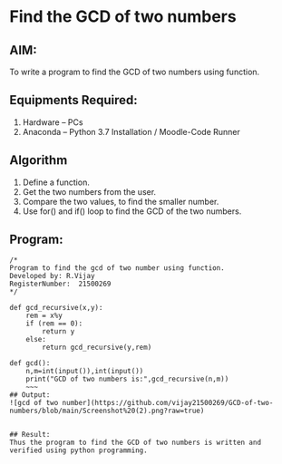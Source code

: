 # Find the GCD of two numbers

## AIM:
To write a program to find the GCD of two numbers using function.

## Equipments Required:
1. Hardware – PCs
2. Anaconda – Python 3.7 Installation / Moodle-Code Runner

## Algorithm
1. Define a function.
2. Get the two numbers from the user.
3. Compare the two values, to find the smaller number.
4. Use for() and if() loop to find the GCD of the two numbers.

## Program:
```
/*
Program to find the gcd of two number using function.
Developed by: R.Vijay
RegisterNumber:  21500269
*/
```
~~~
def gcd_recursive(x,y):
    rem = x%y
    if (rem == 0):
        return y
    else:
        return gcd_recursive(y,rem)
    
def gcd():
    n,m=int(input()),int(input())
    print("GCD of two numbers is:",gcd_recursive(n,m))
    ~~~
## Output:
![gcd of two number](https://github.com/vijay21500269/GCD-of-two-numbers/blob/main/Screenshot%20(2).png?raw=true)


## Result:
Thus the program to find the GCD of two numbers is written and verified using python programming.
